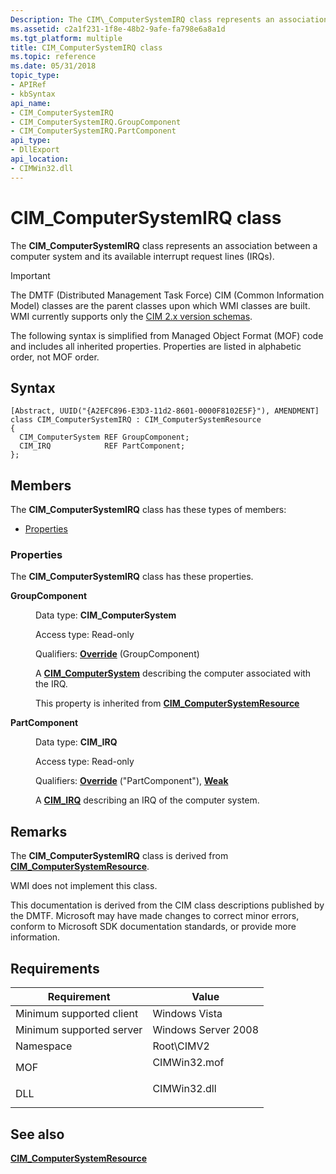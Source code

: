 ```yaml
---
Description: The CIM\_ComputerSystemIRQ class represents an association between a computer system and its available interrupt request lines (IRQs).
ms.assetid: c2a1f231-1f8e-48b2-9afe-fa798e6a8a1d
ms.tgt_platform: multiple
title: CIM_ComputerSystemIRQ class
ms.topic: reference
ms.date: 05/31/2018
topic_type: 
- APIRef
- kbSyntax
api_name: 
- CIM_ComputerSystemIRQ
- CIM_ComputerSystemIRQ.GroupComponent
- CIM_ComputerSystemIRQ.PartComponent
api_type: 
- DllExport
api_location: 
- CIMWin32.dll
---
```


# CIM\_ComputerSystemIRQ class

The **CIM\_ComputerSystemIRQ** class represents an association between a computer system and its available interrupt request lines (IRQs).

> [!IMPORTANT]
> The DMTF (Distributed Management Task Force) CIM (Common Information Model) classes are the parent classes upon which WMI classes are built. WMI currently supports only the [CIM 2.x version schemas](https://dmtf.org/standards/cim/schemas).

 

The following syntax is simplified from Managed Object Format (MOF) code and includes all inherited properties. Properties are listed in alphabetic order, not MOF order.

## Syntax

``` syntax
[Abstract, UUID("{A2EFC896-E3D3-11d2-8601-0000F8102E5F}"), AMENDMENT]
class CIM_ComputerSystemIRQ : CIM_ComputerSystemResource
{
  CIM_ComputerSystem REF GroupComponent;
  CIM_IRQ            REF PartComponent;
};
```

## Members

The **CIM\_ComputerSystemIRQ** class has these types of members:

-   [Properties](#properties)

### Properties

The **CIM\_ComputerSystemIRQ** class has these properties.

<dl> <dt>

**GroupComponent**
</dt> <dd> <dl> <dt>

Data type: **CIM\_ComputerSystem**
</dt> <dt>

Access type: Read-only
</dt> <dt>

Qualifiers: [**Override**](/windows/desktop/WmiSdk/standard-qualifiers) (GroupComponent)
</dt> </dl>

A [**CIM\_ComputerSystem**](cim-computersystem.md) describing the computer associated with the IRQ.

This property is inherited from [**CIM\_ComputerSystemResource**](cim-computersystemresource.md)

</dd> <dt>

**PartComponent**
</dt> <dd> <dl> <dt>

Data type: **CIM\_IRQ**
</dt> <dt>

Access type: Read-only
</dt> <dt>

Qualifiers: [**Override**](/windows/desktop/WmiSdk/standard-qualifiers) ("PartComponent"), [**Weak**](/windows/desktop/WmiSdk/standard-qualifiers)
</dt> </dl>

A [**CIM\_IRQ**](cim-irq.md) describing an IRQ of the computer system.

</dd> </dl>

## Remarks

The **CIM\_ComputerSystemIRQ** class is derived from [**CIM\_ComputerSystemResource**](cim-computersystemresource.md).

WMI does not implement this class.

This documentation is derived from the CIM class descriptions published by the DMTF. Microsoft may have made changes to correct minor errors, conform to Microsoft SDK documentation standards, or provide more information.

## Requirements



| Requirement | Value |
|-------------------------------------|-----------------------------------------------------------------------------------------|
| Minimum supported client<br/> | Windows Vista<br/>                                                                |
| Minimum supported server<br/> | Windows Server 2008<br/>                                                          |
| Namespace<br/>                | Root\\CIMV2<br/>                                                                  |
| MOF<br/>                      | <dl> <dt>CIMWin32.mof</dt> </dl> |
| DLL<br/>                      | <dl> <dt>CIMWin32.dll</dt> </dl> |



## See also

<dl> <dt>

[**CIM\_ComputerSystemResource**](cim-computersystemresource.md)
</dt> </dl>

 

